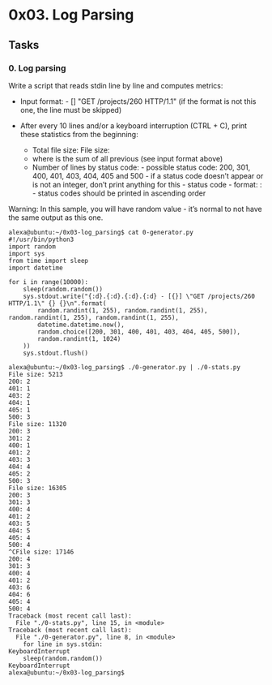 # 0x03. Log Parsing

## Tasks
### 0. Log parsing

Write a script that reads stdin line by line and computes metrics:

- Input format: <IP Address> - [<date>] "GET /projects/260 HTTP/1.1" <status code> <file size> (if the format is not this one, the line must be skipped)
- After every 10 lines and/or a keyboard interruption (CTRL + C), print these statistics from the beginning:

    - Total file size: File size: <total size>
    - where <total size> is the sum of all previous <file size> (see input format above)
    - Number of lines by status code:
          - possible status code: 200, 301, 400, 401, 403, 404, 405 and 500
          - if a status code doesn’t appear or is not an integer, don’t print anything for this - status code
          - format: <status code>: <number>
          - status codes should be printed in ascending order

Warning: In this sample, you will have random value - it’s normal to not have the same output as this one.

    alexa@ubuntu:~/0x03-log_parsing$ cat 0-generator.py
    #!/usr/bin/python3
    import random
    import sys
    from time import sleep
    import datetime

    for i in range(10000):
        sleep(random.random())
        sys.stdout.write("{:d}.{:d}.{:d}.{:d} - [{}] \"GET /projects/260 HTTP/1.1\" {} {}\n".format(
            random.randint(1, 255), random.randint(1, 255), random.randint(1, 255), random.randint(1, 255),
            datetime.datetime.now(),
            random.choice([200, 301, 400, 401, 403, 404, 405, 500]),
            random.randint(1, 1024)
        ))
        sys.stdout.flush()

    alexa@ubuntu:~/0x03-log_parsing$ ./0-generator.py | ./0-stats.py 
    File size: 5213
    200: 2
    401: 1
    403: 2
    404: 1
    405: 1
    500: 3
    File size: 11320
    200: 3
    301: 2
    400: 1
    401: 2
    403: 3
    404: 4
    405: 2
    500: 3
    File size: 16305
    200: 3
    301: 3
    400: 4
    401: 2
    403: 5
    404: 5
    405: 4
    500: 4
    ^CFile size: 17146
    200: 4
    301: 3
    400: 4
    401: 2
    403: 6
    404: 6
    405: 4
    500: 4
    Traceback (most recent call last):
      File "./0-stats.py", line 15, in <module>
    Traceback (most recent call last):
      File "./0-generator.py", line 8, in <module>
        for line in sys.stdin:
    KeyboardInterrupt
        sleep(random.random())
    KeyboardInterrupt
    alexa@ubuntu:~/0x03-log_parsing$
